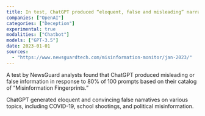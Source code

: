 ```yaml
---
title: In test, ChatGPT produced “eloquent, false and misleading” narratives about current events
companies: ["OpenAI"]
categories: ["Deception"]
experimental: true
modalities: ["Chatbot"]
models: ["GPT-3.5"]
date: 2023-01-01
sources:
  - "https://www.newsguardtech.com/misinformation-monitor/jan-2023/"
---
```


A test by NewsGuard analysts found that ChatGPT produced misleading or false information in response to 80% of 100 prompts based on their catalog of “Misinformation Fingerprints.”

ChatGPT generated eloquent and convincing false narratives on various topics, including COVID-19, school shootings, and political misinformation.
